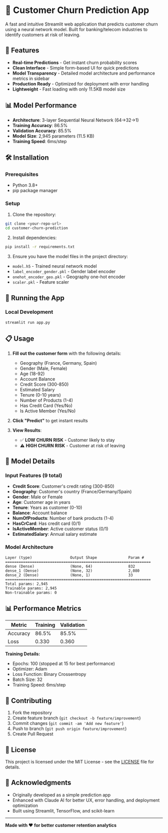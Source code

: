 # 🎯 Customer Churn Prediction App

A fast and intuitive Streamlit web application that predicts customer churn using a neural network model. Built for banking/telecom industries to identify customers at risk of leaving.

## 🚀 Features

- **Real-time Predictions** - Get instant churn probability scores
- **Clean Interface** - Simple form-based UI for quick predictions
- **Model Transparency** - Detailed model architecture and performance metrics in sidebar
- **Production Ready** - Optimized for deployment with error handling
- **Lightweight** - Fast loading with only 11.5KB model size

## 📊 Model Performance

- **Architecture**: 3-layer Sequential Neural Network (64→32→1)
- **Training Accuracy**: 86.5%
- **Validation Accuracy**: 85.5% 
- **Model Size**: 2,945 parameters (11.5 KB)
- **Training Speed**: 6ms/step

## 🛠️ Installation

### Prerequisites
- Python 3.8+
- pip package manager

### Setup
1. Clone the repository:
```bash
git clone <your-repo-url>
cd customer-churn-prediction
```

2. Install dependencies:
```bash
pip install -r requirements.txt
```

3. Ensure you have the model files in the project directory:
- `model.h5` - Trained neural network model
- `label_encoder_gender.pkl` - Gender label encoder
- `onehot_encoder_geo.pkl` - Geography one-hot encoder  
- `scaler.pkl` - Feature scaler

## 🚀 Running the App

### Local Development
```bash
streamlit run app.py
```

## 📋 Usage

1. **Fill out the customer form** with the following details:
   - Geography (France, Germany, Spain)
   - Gender (Male, Female)
   - Age (18-92)
   - Account Balance
   - Credit Score (300-850)
   - Estimated Salary
   - Tenure (0-10 years)
   - Number of Products (1-4)
   - Has Credit Card (Yes/No)
   - Is Active Member (Yes/No)

2. **Click "Predict"** to get instant results

3. **View Results**:
   - ✅ **LOW CHURN RISK** - Customer likely to stay
   - ⚠️ **HIGH CHURN RISK** - Customer at risk of leaving



## 🧠 Model Details

### Input Features (9 total)
- **Credit Score**: Customer's credit rating (300-850)
- **Geography**: Customer's country (France/Germany/Spain) 
- **Gender**: Male or Female
- **Age**: Customer age in years
- **Tenure**: Years as customer (0-10)
- **Balance**: Account balance
- **NumOfProducts**: Number of bank products (1-4)
- **HasCrCard**: Has credit card (0/1)
- **IsActiveMember**: Active customer status (0/1)
- **EstimatedSalary**: Annual salary estimate

### Model Architecture
```
Layer (type)                 Output Shape              Param #   
=================================================================
dense (Dense)                (None, 64)                832       
dense_1 (Dense)              (None, 32)                2,080     
dense_2 (Dense)              (None, 1)                 33        
=================================================================
Total params: 2,945
Trainable params: 2,945
Non-trainable params: 0
```

## 📊 Performance Metrics

| Metric | Training | Validation |
|--------|----------|------------|
| Accuracy | 86.5% | 85.5% |
| Loss | 0.330 | 0.360 |

**Training Details:**
- Epochs: 100 (stopped at 15 for best performance)
- Optimizer: Adam
- Loss Function: Binary Crossentropy
- Batch Size: 32
- Training Speed: 6ms/step

## 🤝 Contributing

1. Fork the repository
2. Create feature branch (`git checkout -b feature/improvement`)
3. Commit changes (`git commit -am 'Add new feature'`)
4. Push to branch (`git push origin feature/improvement`)
5. Create Pull Request

## 📄 License

This project is licensed under the MIT License - see the [LICENSE](LICENSE) file for details.

## 🙏 Acknowledgments

- Originally developed as a simple prediction app
- Enhanced with Claude AI for better UX, error handling, and deployment optimization
- Built using Streamlit, TensorFlow, and scikit-learn


---

**Made with ❤️ for better customer retention analytics**